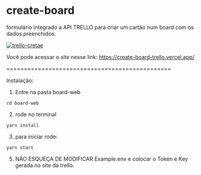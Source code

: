 # create-board
 
formulário integrado a API TRELLO para criar um cartão num board com os dados preenchidos.

[![trello-cretae](http://img.youtube.com/vi/7mtHYm7OwpY/0.jpg)](http://www.youtube.com/watch?v=7mtHYm7OwpY "trello-create")



Você pode acessar o site nesse link: <https://create-board-trello.vercel.app/> 

===============================================

Instalação:

1. Entre na pasta board-web

`cd board-web`

2. rode no terminal

`yarn install`

3. para iniciar rode:

`yarn start`

5. NÂO ESQUEÇA DE MODIFICAR Example.env e colocar o Token e Key gerada no site da trello.
